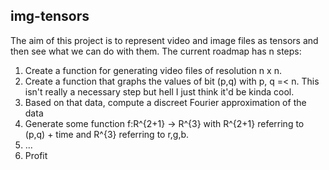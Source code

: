 ## img-tensors

The aim of this project is to represent video and image files as tensors and then see what we can do with them. The current roadmap has n steps:

1. Create a function for generating video files of resolution n x n.
2. Create a function that graphs the values of bit (p,q) with p, q =< n. This isn't really a necessary step but hell I just think it'd be kinda cool.
3. Based on that data, compute a discreet Fourier approximation of the data
4. Generate some function f:R^{2+1} -> R^{3} with R^{2+1} referring to (p,q) + time and R^{3} referring to r,g,b.
5. ...
6. Profit
